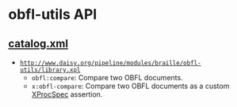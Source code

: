 # obfl-utils API

## <a href="resources/META-INF/catalog.xml" class="source">catalog.xml</a>

- <a href="resources/xml/library.xpl" class="apidoc">`http://www.daisy.org/pipeline/modules/braille/obfl-utils/library.xpl`</a>
  - `obfl:compare`: Compare two OBFL documents.
  - `x:obfl-compare`: Compare two OBFL documents as a custom
    [XProcSpec][] assertion.

<link rev="dp2:doc" href="./"/>
<link rel="rdf:type" href="http://www.daisy.org/ns/pipeline/apidoc"/>

[OBFL]: http://code.google.com/p/obfl
[XProcSpec]: http://josteinaj.github.io/xprocspec
